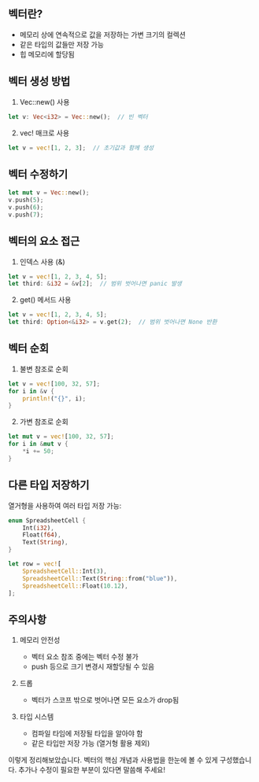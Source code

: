 ## 벡터란?
- 메모리 상에 연속적으로 값을 저장하는 가변 크기의 컬렉션
- 같은 타입의 값들만 저장 가능
- 힙 메모리에 할당됨

## 벡터 생성 방법
1. Vec::new() 사용
```rust
let v: Vec<i32> = Vec::new();  // 빈 벡터
```

2. vec! 매크로 사용
```rust
let v = vec![1, 2, 3];  // 초기값과 함께 생성
```

## 벡터 수정하기
```rust
let mut v = Vec::new();
v.push(5);
v.push(6);
v.push(7);
```

## 벡터의 요소 접근
1. 인덱스 사용 (&)
```rust
let v = vec![1, 2, 3, 4, 5];
let third: &i32 = &v[2];  // 범위 벗어나면 panic 발생
```

2. get() 메서드 사용
```rust
let v = vec![1, 2, 3, 4, 5];
let third: Option<&i32> = v.get(2);  // 범위 벗어나면 None 반환
```

## 벡터 순회
1. 불변 참조로 순회
```rust
let v = vec![100, 32, 57];
for i in &v {
    println!("{}", i);
}
```

2. 가변 참조로 순회
```rust
let mut v = vec![100, 32, 57];
for i in &mut v {
    *i += 50;
}
```

## 다른 타입 저장하기
열거형을 사용하여 여러 타입 저장 가능:
```rust
enum SpreadsheetCell {
    Int(i32),
    Float(f64),
    Text(String),
}

let row = vec![
    SpreadsheetCell::Int(3),
    SpreadsheetCell::Text(String::from("blue")),
    SpreadsheetCell::Float(10.12),
];
```

## 주의사항
1. 메모리 안전성
   - 벡터 요소 참조 중에는 벡터 수정 불가
   - push 등으로 크기 변경시 재할당될 수 있음

2. 드롭
   - 벡터가 스코프 밖으로 벗어나면 모든 요소가 drop됨

3. 타입 시스템
   - 컴파일 타임에 저장될 타입을 알아야 함
   - 같은 타입만 저장 가능 (열거형 활용 제외)


이렇게 정리해보았습니다. 벡터의 핵심 개념과 사용법을 한눈에 볼 수 있게 구성했습니다. 추가나 수정이 필요한 부분이 있다면 말씀해 주세요!

